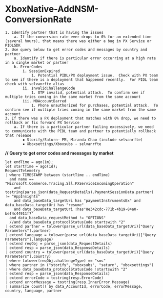 # XboxNative-AddNSM-ConversionRate

    1. Identify partner that is having the issues
        a. If the conversion rate ever drops to 0% for an extended time (several hours), that means there was either a bug in PX Service or PIDLSDK
    2. Use query below to get error codes and messages by country and partner
        a. Identify if there is particular error occurring at a high rate in a single market or partner
        b. ErrorCodes
            i. SessionExpired
                1. Potential PIDL/PX deployment issue.  Check with PX team to see if there is a deployment that happened recently.  For PIDL team check with selvanrfte alias
            ii. InvalidChallengeCode
                1. OTP invalid, potential attack.  To confirm see if multiple tries coming in the same market from the same account
            iii. MOAccountBarred
                1. Phone unauthorized for purchases, potential attack.  To confirm see if multiple tries coming in the same market from the same account
    3. If there was a PX deployment that matches with 0% drop, we need to rollback or fix forward PX Service
        a. If there is a particular partner failing excessively, we need to communicate with the PIDL team and partner to potentially rollback that release
            ▪ Storify/Saturn– PM, Miranda Chao (include selvanrfte)
            ▪ Xboxsettings/Xboxsubs - selvanrfte

**// Query to get error codes and messages by market**
```
let endTime = ago(1m);
let startTime = ago(1d);
RequestTelemetry
| where TIMESTAMP between (startTime .. endTime)
  and name == "Microsoft.Commerce.Tracing.Sll.PXServiceIncomingOperation"
    and tostring(parse_json(data_RequestDetails).PaymentSessionData.partner) != "AppInsights"
    and data_baseData_targetUri has "paymentInstrumentsEx" and data_baseData_targetUri has "resume"
    and data_baseData_targetUri !has"8e342cdc-771b-4b19-84a0-bef4c44911f7"
  and data_baseData_requestMethod != "OPTIONS"  
  //and data_baseData_protocolStatusCode startswith "2"
| extend partner = tolower(parse_url(data_baseData_targetUri)["Query Parameters"].partner)
| extend language = tolower(parse_url(data_baseData_targetUri)["Query Parameters"].language)
| extend reqObj = parse_json(data_RequestDetails)
| extend resp = parse_json(data_ResponseDetails)
| extend country = tolower(parse_url(data_baseData_targetUri)["Query Parameters"].country)
| where tolower(reqObj.challengeType) == "sms"
| where partner in ("storify", "xboxsubs", "saturn", "xboxsettings")
| where data_baseData_protocolStatusCode !startswith "2"
| extend resp = parse_json(data_ResponseDetails)
| extend errorCode = tostring(resp.ErrorCode)
| extend errorMessage = tostring(resp.InnerError.Message)
| summarize count() by data_AccountId, errorCode, errorMessage, country, language, partner
```